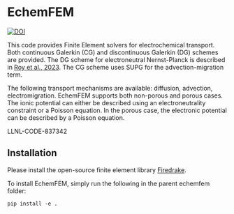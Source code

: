 # EchemFEM

[![DOI](https://zenodo.org/badge/513600791.svg)](https://zenodo.org/badge/latestdoi/513600791)

This code provides Finite Element solvers for electrochemical transport.
Both continuous Galerkin (CG) and discontinuous Galerkin (DG) schemes are provided. The DG scheme for electroneutral Nernst-Planck is described in [Roy et al., 2023](https://doi.org/10.1016/j.jcp.2022.111859). The CG scheme uses SUPG for the advection-migration term.

The following transport mechanisms are available: diffusion, advection, electromigration. EchemFEM supports both non-porous and porous cases. The ionic potential can either be described using an electroneutrality constraint or a Poisson equation. In the porous case, the electronic potential can be described by a Poisson equation.

LLNL-CODE-837342

## Installation

Please install the open-source finite element library [Firedrake](https://www.firedrakeproject.org/download.html).

To install EchemFEM, simply run the following in the parent echemfem folder:
```
pip install -e .
```
